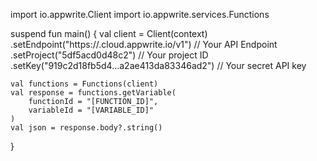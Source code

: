 import io.appwrite.Client
import io.appwrite.services.Functions

suspend fun main() {
    val client = Client(context)
      .setEndpoint("https://<REGION>.cloud.appwrite.io/v1") // Your API Endpoint
      .setProject("5df5acd0d48c2") // Your project ID
      .setKey("919c2d18fb5d4...a2ae413da83346ad2") // Your secret API key

    val functions = Functions(client)
    val response = functions.getVariable(
        functionId = "[FUNCTION_ID]",
        variableId = "[VARIABLE_ID]"
    )
    val json = response.body?.string()
}